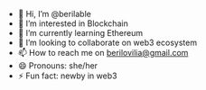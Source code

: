 - 👋 Hi, I’m @berilable
- 👀 I’m interested in Blockchain
- 🌱 I’m currently learning Ethereum
- 💞️ I’m looking to collaborate on web3 ecosystem
- 📫 How to reach me on berilovilia@gmail.com
- 😄 Pronouns: she/her
- ⚡ Fun fact: newby in web3

<!---
berilable/berilable is a ✨ special ✨ repository because its `README.md` (this file) appears on your GitHub profile.
You can click the Preview link to take a look at your changes.
--->
